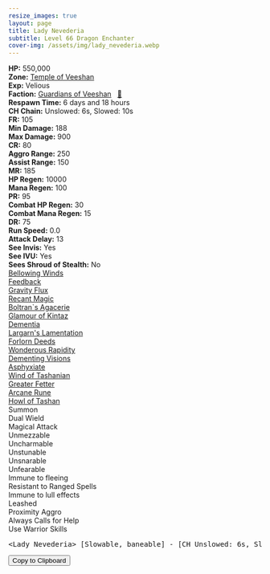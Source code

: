 ```yaml
---
resize_images: true
layout: page
title: Lady Nevederia
subtitle: Level 66 Dragon Enchanter
cover-img: /assets/img/lady_nevederia.webp
---
```


<div class="info-section">
<div class="info-item"><strong>HP:</strong> 550,000</div>
<div class="info-item"><strong>Zone:</strong> <a href="https://www.pqdi.cc/zone/124" target="_blank">Temple of Veeshan</a></div>
<div class="info-item"><strong>Exp:</strong> Velious</div>
<div class="info-item"><strong>Faction:</strong> <a href="https://www.pqdi.cc/faction/467" target="_blank">Guardians of Veeshan</a>&nbsp;&nbsp;&nbsp;<a href="https://www.pqdi.cc/npc/124076" target="_blank" title="View NPC on PQDI">🔗</a></div>
</div>

<div class="info-lockout">
<div class="info-lockoutitem"><strong>Respawn Time:</strong> 6 days and 18 hours</div>
<div class="info-lockoutitem"><strong>CH Chain:</strong> Unslowed: 6s, Slowed: 10s</div>
</div>

<div class="stats-grid">
<div class="stats-row">
<div class="stats-cell"><strong>FR:</strong> 105</div>
<div class="stats-cell"><strong>Min Damage:</strong> 188</div>
<div class="stats-cell"><strong>Max Damage:</strong> 900</div>
</div>
<div class="stats-row">
<div class="stats-cell"><strong>CR:</strong> 80</div>
<div class="stats-cell"><strong>Aggro Range:</strong> 250</div>
<div class="stats-cell"><strong>Assist Range:</strong> 150</div>
</div>
<div class="stats-row">
<div class="stats-cell"><strong>MR:</strong> 185</div>
<div class="stats-cell"><strong>HP Regen:</strong> 10000</div>
<div class="stats-cell"><strong>Mana Regen:</strong> 100</div>
</div>
<div class="stats-row">
<div class="stats-cell"><strong>PR:</strong> 95</div>
<div class="stats-cell"><strong>Combat HP Regen:</strong> 30</div>
<div class="stats-cell"><strong>Combat Mana Regen:</strong> 15</div>
</div>
<div class="stats-row">
<div class="stats-cell"><strong>DR:</strong> 75</div>
<div class="stats-cell"><strong>Run Speed:</strong> 0.0</div>
<div class="stats-cell"><strong>Attack Delay:</strong> 13</div>
</div>
<div class="stats-row">
<div class="stats-cell"><strong>See Invis:</strong> Yes</div>
<div class="stats-cell"><strong>See IVU:</strong> Yes</div>
<div class="stats-cell"><strong>Sees Shroud of Stealth:</strong> No</div>
</div>
</div>

<div class="spell-grid">
<div class="spell-cell"><a href="https://www.pqdi.cc/spell/1478" target="_blank">Bellowing Winds</a></div>
<div class="spell-cell"><a href="https://www.pqdi.cc/spell/191" target="_blank">Feedback</a></div>
<div class="spell-cell"><a href="https://www.pqdi.cc/spell/73" target="_blank">Gravity Flux</a></div>
<div class="spell-cell"><a href="https://www.pqdi.cc/spell/1697" target="_blank">Recant Magic</a></div>
<div class="spell-cell"><a href="https://www.pqdi.cc/spell/1705" target="_blank">Boltran`s Agacerie</a></div>
<div class="spell-cell"><a href="https://www.pqdi.cc/spell/1691" target="_blank">Glamour of Kintaz</a></div>
<div class="spell-cell"><a href="https://www.pqdi.cc/spell/1698" target="_blank">Dementia</a></div>
<div class="spell-cell"><a href="https://www.pqdi.cc/spell/1715" target="_blank">Largarn's Lamentation</a></div>
<div class="spell-cell"><a href="https://www.pqdi.cc/spell/1712" target="_blank">Forlorn Deeds</a></div>
<div class="spell-cell"><a href="https://www.pqdi.cc/spell/1709" target="_blank">Wonderous Rapidity</a></div>
<div class="spell-cell"><a href="https://www.pqdi.cc/spell/2016" target="_blank">Dementing Visions</a></div>
<div class="spell-cell"><a href="https://www.pqdi.cc/spell/1703" target="_blank">Asphyxiate</a></div>
<div class="spell-cell"><a href="https://www.pqdi.cc/spell/1704" target="_blank">Wind of Tashanian</a></div>
<div class="spell-cell"><a href="https://www.pqdi.cc/spell/3194" target="_blank">Greater Fetter</a></div>
<div class="spell-cell"><a href="https://www.pqdi.cc/spell/3199" target="_blank">Arcane Rune</a></div>
<div class="spell-cell"><a href="https://www.pqdi.cc/spell/3342" target="_blank">Howl of Tashan</a></div>
</div>

<div class="ability-grid">
<div class="ability-cell">Summon</div>
<div class="ability-cell">Dual Wield</div>
<div class="ability-cell">Magical Attack</div>
<div class="ability-cell">Unmezzable</div>
<div class="ability-cell">Uncharmable</div>
<div class="ability-cell">Unstunable</div>
<div class="ability-cell">Unsnarable</div>
<div class="ability-cell">Unfearable</div>
<div class="ability-cell">Immune to fleeing</div>
<div class="ability-cell">Resistant to Ranged Spells</div>
<div class="ability-cell">Immune to lull effects</div>
<div class="ability-cell">Leashed</div>
<div class="ability-cell">Proximity Aggro</div>
<div class="ability-cell">Always Calls for Help</div>
<div class="ability-cell">Use Warrior Skills</div>
</div>

<div class="copy-text-container"><pre class="copy-text-content" id="copy-box">&lt;Lady Nevederia&gt; [Slowable, baneable] - [CH Unslowed: 6s, Slowed: 10s] // Bellowing Winds (PBAOE, 300 rng, MR, -100 check, 12s CD) 250 DD + SpinStun (sit to stop spin) | **Make sure to dispel her at the start of the fight**</pre><button class="copy-button" onclick="copyText('copy-box')">Copy to Clipboard</button></div>